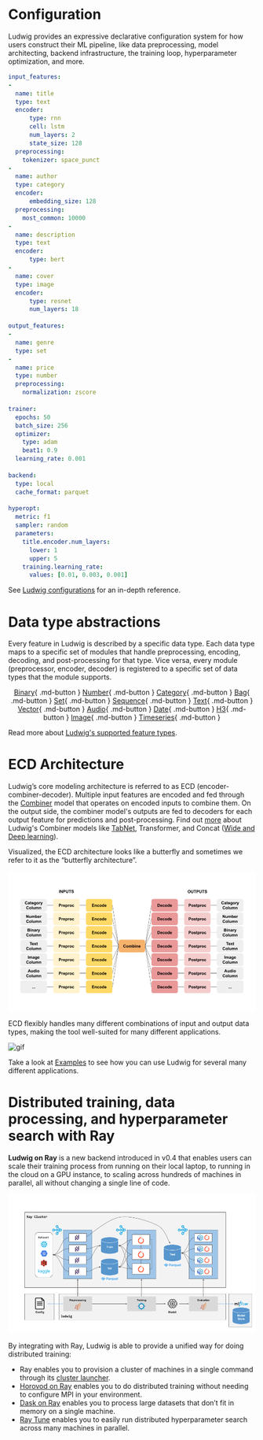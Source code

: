<!-- markdownlint-disable MD033 -->
# Configuration

Ludwig provides an expressive declarative configuration system for how users construct their ML pipeline, like data preprocessing, model architecting, backend infrastructure, the training loop, hyperparameter optimization, and more.

```yaml
input_features:
-
  name: title
  type: text
  encoder: 
      type: rnn
      cell: lstm
      num_layers: 2
      state_size: 128
  preprocessing:
    tokenizer: space_punct
-
  name: author
  type: category
  encoder: 
      embedding_size: 128
  preprocessing:
    most_common: 10000
-
  name: description
  type: text
  encoder: 
      type: bert
-
  name: cover
  type: image
  encoder: 
      type: resnet
      num_layers: 18

output_features:
-
  name: genre
  type: set
-
  name: price
  type: number
  preprocessing:
    normalization: zscore

trainer:
  epochs: 50
  batch_size: 256
  optimizer:
    type: adam
    beat1: 0.9
  learning_rate: 0.001

backend:
  type: local
  cache_format: parquet

hyperopt:
  metric: f1
  sampler: random
  parameters:
    title.encoder.num_layers:
      lower: 1
      upper: 5
    training.learning_rate:
      values: [0.01, 0.003, 0.001]
```

See [Ludwig configurations](../../configuration) for an in-depth reference.

# Data type abstractions

Every feature in Ludwig is described by a specific data type.
Each data type maps to a specific set of modules that handle preprocessing, encoding, decoding, and post-processing for that type.
Vice versa, every module (preprocessor, encoder, decoder) is registered to a specific set of data types that the module supports.

<div style="text-align: center;" markdown="1">

[Binary](../configuration/features/binary_features.md){ .md-button }
[Number](../configuration/features/number_features.md){ .md-button }
[Category](../configuration/features/category_features.md){ .md-button }
[Bag](../configuration/features/bag_features.md){ .md-button }
[Set](../configuration/features/set_features.md){ .md-button }
[Sequence](../configuration/features/sequence_features.md){ .md-button }
[Text](../configuration/features/text_features.md){ .md-button }
[Vector](../configuration/features/vector_features.md){ .md-button }
[Audio](../configuration/features/audio_features.md){ .md-button }
[Date](../configuration/features/date_features.md){ .md-button }
[H3](../configuration/features/h3_features.md){ .md-button }
[Image](../configuration/features/image_features.md){ .md-button }
[Timeseries](../configuration/features/time_series_features.md){ .md-button }

</div>

Read more about [Ludwig's supported feature types](../../configuration/features/supported_data_types).

# ECD Architecture

Ludwig’s core modeling architecture is referred to as ECD (encoder-combiner-decoder).
Multiple input features are encoded and fed through the [Combiner](../../configuration/combiner) model that operates on encoded inputs to combine them.
On the output side, the combiner model's outputs are fed to decoders for each output feature for predictions and post-processing.
Find out [more](../../configuration/combiner) about Ludwig's Combiner models like [TabNet](https://arxiv.org/abs/1908.07442), Transformer, and Concat ([Wide and Deep learning](https://ai.googleblog.com/2016/06/wide-deep-learning-better-together-with.html)).

Visualized, the ECD architecture looks like a butterfly and sometimes we refer to it as the “butterfly architecture”.

![img](../images/butterfly.png)

ECD flexibly handles many different combinations of input and output data types, making the tool well-suited for many different applications.

![gif](../images/ludwig_legos.gif)

Take a look at [Examples](../../examples) to see how you can use Ludwig for several many different applications.

# Distributed training, data processing, and hyperparameter search with Ray

**Ludwig on Ray** is a new backend introduced in v0.4 that enables users can scale their training process from running on their local laptop, to running in the cloud on a GPU instance, to scaling across hundreds of machines in parallel, all without changing a single line of code.

![img](../images/ludwig_on_ray.png)

By integrating with Ray, Ludwig is able to provide a unified way for doing distributed training:

- Ray enables you to provision a cluster of machines in a single command through its [cluster launcher](https://docs.ray.io/en/releases-0.8.7/cluster/launcher.html).
- [Horovod on Ray](https://horovod.readthedocs.io/en/stable/ray_include.html) enables you to do distributed training without needing to configure MPI in your environment.
- [Dask on Ray](https://docs.ray.io/en/latest/data/dask-on-ray.html) enables you to process large datasets that don’t fit in memory on a single machine.
- [Ray Tune](https://docs.ray.io/en/master/tune/index.html) enables you to easily run distributed hyperparameter search across many machines in parallel.
